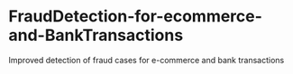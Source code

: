 # FraudDetection-for-ecommerce-and-BankTransactions
Improved detection of fraud cases for e-commerce and bank transactions
